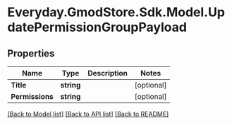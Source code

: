 # Everyday.GmodStore.Sdk.Model.UpdatePermissionGroupPayload

## Properties

Name | Type | Description | Notes
------------ | ------------- | ------------- | -------------
**Title** | **string** |  | [optional] 
**Permissions** | **string** |  | [optional] 

[[Back to Model list]](../README.md#documentation-for-models) [[Back to API list]](../README.md#documentation-for-api-endpoints) [[Back to README]](../README.md)

